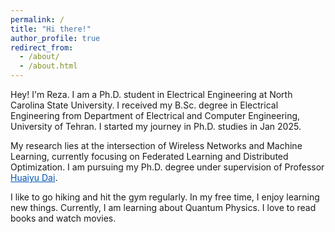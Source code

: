 ```yaml
---
permalink: /
title: "Hi there!"
author_profile: true
redirect_from: 
  - /about/
  - /about.html
---
```


Hey! I'm Reza. I am a Ph.D. student in Electrical Engineering at North Carolina State University. I received my B.Sc. degree in Electrical Engineering from Department of Electrical and Computer Engineering, University of Tehran. I started my journey in Ph.D. studies in Jan 2025.

My research lies at the intersection of Wireless Networks and Machine Learning, currently focusing on Federated Learning and Distributed Optimization. I am pursuing my Ph.D. degree under supervision of Professor <a href="https://hdai.wordpress.ncsu.edu/" style="color: #0056b3;">Huaiyu Dai</a>. 

I like to go hiking and hit the gym regularly. In my free time, I enjoy learning new things. Currently, I am learning about Quantum Physics. I love to read books and watch movies.
